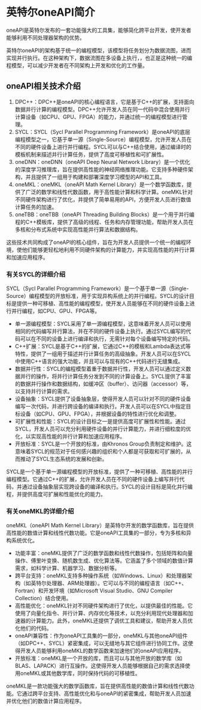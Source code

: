 # 英特尔oneAPI简介

oneAPI是英特尔发布的一套功能强大的工具集，能够简化跨平台开发，使开发者能够利用不同处理器架构的优势。

英特尔oneAPI的架构基于统一的编程模型，该模型将任务划分为数据流图，进而实现并行执行。在这种架构下，数据流图在多设备上执行，，也正是这种统一的编程模型，可以减少开发者在不同架构上开发和优化的工作量。

## oneAPI相关技术介绍

1. DPC++：DPC++是oneAPI的核心编程语言，它是基于C++的扩展，支持面向数据并行计算的编程模型。DPC++允许开发人员在同一代码中混合使用并行计算设备（如CPU、GPU、FPGA）的能力，并通过统一的编程模型进行管理。
2. SYCL：SYCL（Sycl Parallel Programming Framework）是oneAPI的底层编程模型之一，它基于单一源（Single-Source）编程模型，允许开发人员在不同的硬件设备上进行并行编程。SYCL可以与C++结合使用，通过编译时的模板机制来描述并行计算任务，提供了高度可移植性和可扩展性。
3. oneDNN：oneDNN（oneAPI Deep Neural Network Library）是一个优化的深度学习推理库，旨在提供高性能的神经网络推理功能。它支持多种硬件架构，并且提供了一组用于构建和部署深度学习模型的API和工具。
4. oneMKL：oneMKL（oneAPI Math Kernel Library）是一个数学函数库，提供了广泛的数学和线性代数函数，用于高性能计算和科学计算。oneMKL针对不同硬件架构进行了优化，并提供了简单易用的API，方便开发人员进行数值计算任务的加速。
5. oneTBB：oneTBB（oneAPI Threading Building Blocks）是一个用于并行编程的C++模板库，提供了高级的线程、任务和内存管理功能，帮助开发人员在多核和分布式系统中实现高性能并行算法和数据结构。

这些技术共同构成了oneAPI的核心组件，旨在为开发人员提供一个统一的编程环境，使他们能够更轻松地利用不同硬件架构的计算能力，并实现高性能的并行计算和加速应用程序。

### 有关SYCL的详细介绍

SYCL（Sycl Parallel Programming Framework）是一个基于单一源（Single-Source）编程模型的开放标准，用于实现异构系统上的并行编程。SYCL的设计目标是提供一种可移植、高性能的编程模型，使开发人员能够在不同的硬件设备上进行并行编程，如CPU、GPU、FPGA等。

- 单一源编程模型：SYCL采用了单一源编程模型，这意味着开发人员可以使用相同的代码编写并行算法，并在不同的硬件设备上执行。通过SYCL编写的代码可以在不同的设备上进行编译和执行，无需针对每个设备编写特定的代码。
- C++扩展：SYCL是基于C++的扩展，它通过C++的模板和Lambda表达式等特性，提供了一组用于描述并行计算任务的高级抽象。开发人员可以在SYCL中使用C++语言的强大功能，并且可以与现有的C++代码进行无缝集成。
- 数据并行性：SYCL的编程模型着重于数据并行性，开发人员可以通过定义数据并行的操作，将并行计算任务分发到不同的计算设备上。SYCL提供了丰富的数据并行操作和数据结构，如缓冲区（buffer）、访问器（accessor）等，以支持并行计算的需求。
- 设备抽象：SYCL提供了设备抽象层，使得开发人员可以针对不同的硬件设备编写一次代码，并进行跨设备的编译和执行。开发人员可以在SYCL中指定目标设备（如CPU、GPU、FPGA），并根据设备的特性进行优化和调整。
- 可扩展性和性能：SYCL的设计目标之一是提供高度可扩展性和性能。通过SYCL，开发人员可以充分利用硬件设备的并行计算能力，并进行细粒度的优化，以实现高性能的并行计算和加速应用程序。
- 开放标准：SYCL是一个开放的标准，由Khronos Group负责制定和维护。这意味着SYCL的规范对于任何感兴趣的组织和个人都是可获取和可扩展的，从而推动了SYCL生态系统的发展和创新。

SYCL是一个基于单一源编程模型的开放标准，提供了一种可移植、高性能的并行编程模型。它通过C++的扩展，允许开发人员在不同的硬件设备上编写并行代码，并通过设备抽象层实现跨设备的编译和执行。SYCL的设计目标是简化并行编程，并提供高度可扩展和性能优化的能力。

### 有关oneMKL的详细介绍

oneMKL（oneAPI Math Kernel Library）是英特尔开发的数学函数库，旨在提供高性能的数值计算和线性代数功能。它是oneAPI工具集的一部分，专为多核和异构系统优化。

- 功能丰富：oneMKL提供了广泛的数学函数和线性代数操作，包括矩阵和向量操作、傅里叶变换、随机数生成、优化算法等。它涵盖了多个领域的数值计算需求，如科学计算、机器学习、数据分析等。
- 跨平台支持：oneMKL支持多种操作系统（如Windows、Linux）和处理器架构（如英特尔处理器、ARM处理器）。它可以与不同的编程语言（如C++、Fortran）和开发环境（如Microsoft Visual Studio、GNU Compiler Collection）结合使用。
- 高性能优化：oneMKL针对不同硬件架构进行了优化，以提供最佳的性能。它使用了向量化指令、并行计算、内存优化等技术，以充分利用现代处理器和加速器的计算能力。此外，oneMKL还提供了调优工具和建议，帮助开发人员优化他们的代码。
- oneAPI兼容性：作为oneAPI工具集的一部分，oneMKL与其他oneAPI组件（如DPC++、SYCL）紧密集成，可以无缝地与其它组件进行协同工作。这使得开发人员能够利用oneMKL的数学函数来加速他们的oneAPI应用程序。
- 开放标准：oneMKL是一个开放的库，而且可以与其他开放的数学库（如BLAS、LAPACK）进行互操作。这使得开发人员能够根据自己的需求选择使用oneMKL或其他数学库，同时保持代码的可移植性。

oneMKL是一款功能强大的数学函数库，旨在提供高性能的数值计算和线性代数功能。它通过跨平台支持、高性能优化和与oneAPI的紧密集成，帮助开发人员加速并优化他们的数值计算应用程序。